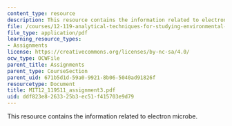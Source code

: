 ```yaml
---
content_type: resource
description: This resource contains the information related to electron microbe.
file: /courses/12-119-analytical-techniques-for-studying-environmental-and-geologic-samples-spring-2011/ddf823e8263325b3ec51f415703e9d79_MIT12_119S11_assignment3.pdf
file_type: application/pdf
learning_resource_types:
- Assignments
license: https://creativecommons.org/licenses/by-nc-sa/4.0/
ocw_type: OCWFile
parent_title: Assignments
parent_type: CourseSection
parent_uid: 671b5d1d-59a0-9921-8b06-5040ad91826f
resourcetype: Document
title: MIT12_119S11_assignment3.pdf
uid: ddf823e8-2633-25b3-ec51-f415703e9d79
---
```

This resource contains the information related to electron microbe.